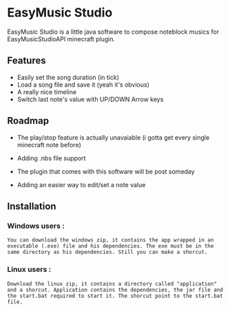 # EasyMusic Studio

EasyMusic Studio is a little java software to compose noteblock musics for EasyMusicStudioAPI minecraft plugin.



## Features

- Easily set the song duration (in tick)
- Load a song file and save it (yeah it's obvious)
- A really nice timeline
- Switch last note's value with UP/DOWN Arrow keys


## Roadmap

- The play/stop feature is actually unavaiable (i gotta get every single minecraft note before)

- Adding .nbs file support

- The plugin that comes with this software will be post someday

- Adding an easier way to edit/set a note value


## Installation

### Windows users :
    You can download the windows zip, it contains the app wrapped in an executable (.exe) file and his dependencies. The exe must be in the same directory as his dependencies. Still you can make a shorcut.

### Linux users :
    Download the linux zip, it contains a directory called "application" and a shorcut. Application contains the dependencies, the jar file and the start.bat required to start it. The shorcut point to the start.bat file.
